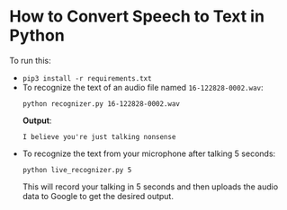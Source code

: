 # How to Convert Speech to Text in Python

To run this:
- `pip3 install -r requirements.txt`
- To recognize the text of an audio file named `16-122828-0002.wav`:
    ```
    python recognizer.py 16-122828-0002.wav
    ```
    **Output**:
    ```
    I believe you're just talking nonsense
    ```
- To recognize the text from your microphone after talking 5 seconds:
    ```
    python live_recognizer.py 5
    ```
    This will record your talking in 5 seconds and then uploads the audio data to Google to get the desired output.
